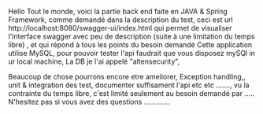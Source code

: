 Hello Tout le monde, voici la partie back end faite en JAVA & Spring Framework, comme demandé dans la description du test,
ceci est url http://localhost:8080/swagger-ui/index.html qui permet de visualiser l'interface swagger avec peu de description (suite à une limitation du temps libre) , et qui répond à tous les points du besoin demandé
Cette application utilise MySQL, pour pouvoir tester l'api faudrait que vous disposez mySQl in ur local machine, La DB je l'ai appelé "altensecurity", 

Beaucoup de chose pourrons encore etre ameliorer, Exception handling,, unit & integration des test, documenter suffisament l'api etc etc ......., vu la contrainte du temps libre, c'est limité seulement au besoin demandé par .....
N'hesitez pas si vous avez des questions .............
